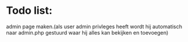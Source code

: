 # Todo list:
admin page maken.(als user admin privleges heeft wordt hij automatisch naar admin.php gestuurd waar hij alles kan bekijken en toevoegen)